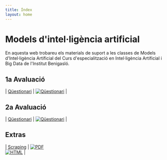 ```yaml
---
title: Índex
layout: home
---
```


# Models d'intel·ligència artificial

En aquesta web trobareu els materials de suport a les classes de Models d'Intel·ligència Artificial del Curs d'especialització en Intel·ligència Artificial i Big Data de l'Institut Benigasló.

## 1a Avaluació

| [Qüestionari](https://forms.office.com/Pages/ResponsePage.aspx?id=FBHdc33vx0CGaVadMufim5EClfP8KoFLqyNos3rlrH5UOVBZM1g0VVJPOVJaQ0tYVFc3QldKRTI3Sy4u) | [![Qüestionari](https://img.shields.io/badge/Office%20365-Q%C3%BCestionari-blue?logo=microsoft-office&logoColor=white)](https://forms.office.com/Pages/ResponsePage.aspx?id=FBHdc33vx0CGaVadMufim5EClfP8KoFLqyNos3rlrH5UOVBZM1g0VVJPOVJaQ0tYVFc3QldKRTI3Sy4u) |

## 2a Avaluació

| [Qüestionari](https://forms.office.com/Pages/ResponsePage.aspx?id=FBHdc33vx0CGaVadMufim5EClfP8KoFLqyNos3rlrH5UNVdIR1ZIRlRMS1VWMzZRSk5OMVJQSlYwRy4u) | [![Qüestionari](https://img.shields.io/badge/Office%20365-Q%C3%BCestionari-blue?logo=microsoft-office&logoColor=white)](https://forms.office.com/Pages/ResponsePage.aspx?id=FBHdc33vx0CGaVadMufim5EClfP8KoFLqyNos3rlrH5UNVdIR1ZIRlRMS1VWMzZRSk5OMVJQSlYwRy4u) |

## Extras

| [Scraping](scrapy_marp.pdf) | [![PDF](https://img.shields.io/badge/PDF-scrapy_marp.pdf-blue?logo=adobe-acrobat-reader&logoColor=white)](scrapy_marp.pdf) <br/> [![HTML](https://img.shields.io/badge/HTML-scrapy_marp-blue?logo=html5&logoColor=white)](scrapy_marp.html) |